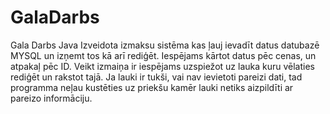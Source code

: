 # GalaDarbs
Gala Darbs Java
Izveidota izmaksu sistēma kas ļauj ievadīt datus datubazē MYSQL un izņemt tos kā arī rediģēt.
Iespējams kārtot datus pēc cenas, un atpakaļ pēc ID.
Veikt izmaiņa ir iespējams uzspiežot uz lauka kuru vēlaties rediģēt un rakstot tajā.
Ja lauki ir tukši, vai nav ievietoti pareizi dati, tad programma neļau kustēties uz priekšu kamēr lauki netiks aizpildīti ar pareizo informāciju.
